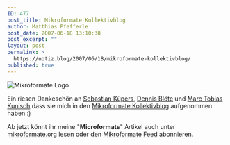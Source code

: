 ```yaml
---
ID: 477
post_title: Mikroformate Kollektivblog
author: Matthias Pfefferle
post_date: 2007-06-18 13:10:38
post_excerpt: ""
layout: post
permalink: >
  https://notiz.blog/2007/06/18/mikroformate-kollektivblog/
published: true
---
```

<img src='http://notiz.blog/wp-content/uploads/2007/06/mikroformate_logo.gif' alt='Mikroformate Logo' style="border: none;" />

Ein riesen Dankeschön an <a href="http://www.pixelsebi.com/">Sebastian Küpers</a>, <a href="http://blog.dopefreshtight.de/">Dennis Blöte</a> und <a href="http://www.mindgarden.de/">Marc Tobias Kunisch</a> dass sie mich in den <a href="http://mikroformate.org/">Mikroformate Kollektivblog</a> aufgenommen haben :)

Ab jetzt könnt ihr meine "<strong>Microformats</strong>" Artikel auch unter <a href="http://mikroformate.org/">mikroformate.org</a> lesen oder den <a href="http://feeds.feedburner.com/Mikroformate">Mikroformate Feed</a> abonnieren.